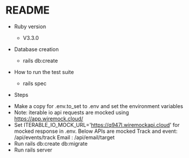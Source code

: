 # README

* Ruby version
  - V3.3.0

* Database creation
  - rails db:create

* How to run the test suite
  - rails spec

* Steps
- Make a copy for .env.to_set to .env and set the environment variables
- Note: iterable io api requests are mocked using https://app.wiremock.cloud/
- Set ITERABLE_IO_MOCK_URL='https://q947l.wiremockapi.cloud' for mocked response in .env. Below APIs are mocked
  Track and event: /api/events/track
  Email : /api/email/target
- Run rails db:create db:migrate
- Run rails server
